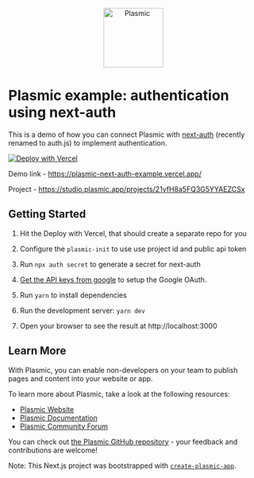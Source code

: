 <p align="center">
  <a href="https://www.plasmic.app">
    <img alt="Plasmic" role="img" src="https://cdn-images-1.medium.com/max/176/1*D1nV2o_le9dJEO3G80P4xg@2x.png" width="120">
  </a>
</p>

# Plasmic example: authentication using next-auth

This is a demo of how you can connect Plasmic with [next-auth](https://authjs.dev) (recently renamed to auth.js) to implement authentication.

[![Deploy with Vercel](https://vercel.com/button)](https://vercel.com/new/clone?repository-url=https%3A%2F%2Fgithub.com%2Fplasmicapp%2Fplasmic-next-auth-example&env=AUTH_SECRET,AUTH_GOOGLE_SECRET,AUTH_GOOGLE_ID&envDescription=You%20would%20need%20to%20set%20up%20.env%20keys%20for%20next-auth%20to%20work%20properly&envLink=https%3A%2F%2Fgithub.com%2Fplasmicapp%2Fplasmic-next-auth-example%2Fblob%2Fmaster%2FREADME.md)

Demo link - https://plasmic-next-auth-example.vercel.app/

Project - https://studio.plasmic.app/projects/21yfH8a5FQ3G5YYAEZCSx

## Getting Started

1. Hit the Deploy with Vercel, that should create a separate repo for you

1. Configure the `plasmic-init` to use use project id and public api token

1. Run `npx auth secret` to generate a secret for next-auth

1. [Get the API keys from google](https://developers.google.com/identity/gsi/web/guides/get-google-api-clientid) to setup the Google OAuth.

1. Run `yarn` to install dependencies

1. Run the development server: `yarn dev`

1. Open your browser to see the result at http://localhost:3000

## Learn More

With Plasmic, you can enable non-developers on your team to publish pages and content into your website or app.

To learn more about Plasmic, take a look at the following resources:

- [Plasmic Website](https://www.plasmic.app/)
- [Plasmic Documentation](https://docs.plasmic.app/learn/)
- [Plasmic Community Forum](https://forum.plasmic.app/)

You can check out [the Plasmic GitHub repository](https://github.com/plasmicapp/plasmic) - your feedback and contributions are welcome!

Note: This Next.js project was bootstrapped with [`create-plasmic-app`](https://www.npmjs.com/package/create-plasmic-app).
